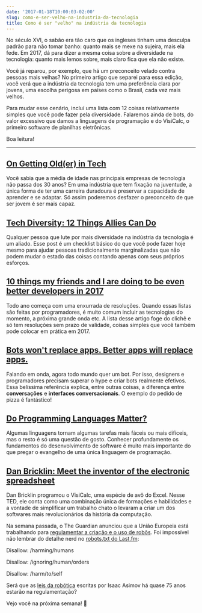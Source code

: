 ```yaml
---
date: '2017-01-18T10:00:03-02:00'
slug: como-e-ser-velho-na-industria-da-tecnologia
title: Como é ser "velho" na indústria da tecnologia
---
```

No século XVI, o sabão era tão caro que os ingleses tinham uma desculpa padrão para não tomar banho: quanto mais se mexe na sujeira, mais ela fede. Em 2017, dá para dizer a mesma coisa sobre a diversidade na tecnologia: quanto mais lemos sobre, mais claro fica que ela não existe.  

Você já reparou, por exemplo, que há um preconceito velado contra pessoas mais velhas? No primeiro artigo que separei para essa edição, você verá que a indústria da tecnologia tem uma preferência clara por jovens, uma escolha perigosa em países como o Brasil, cada vez mais velhos.

Para mudar esse cenário, incluí uma lista com 12 coisas relativamente simples que você pode fazer pela diversidade. Falaremos ainda de bots, do valor excessivo que damos a linguagens de programação e do VisiCalc, o primeiro software de planilhas eletrônicas.

Boa leitura!

* * *

## [On Getting Old(er) in Tech](http://corgibytes.com/blog/2016/12/06/getting-old-er-in-tech/)

Você sabia que a média de idade nas principais empresas de tecnologia não passa dos 30 anos? Em uma indústria que tem fixação na juventude, a única forma de ter uma carreira duradoura é preservar a capacidade de aprender e se adaptar. Só assim poderemos desfazer o preconceito de que ser jovem é ser mais capaz.

## [Tech Diversity: 12 Things Allies Can Do](https://blog.techinclusion.co/tech-diversity-12-things-an-ally-can-do-ca5c93435d26?gi=c7224af83369)

Qualquer pessoa que lute por mais diversidade na indústria da tecnologia é um aliado. Esse post é um checklist básico do que você pode fazer hoje mesmo para ajudar pessoas tradicionalmente marginalizadas que não podem mudar o estado das coisas contando apenas com seus próprios esforços.

## [10 things my friends and I are doing to be even better developers in 2017](https://medium.com/code-school/10-things-my-friends-and-i-are-doing-to-be-even-better-developers-in-2017-5bce0d8bdf0)

Todo ano começa com uma enxurrada de resoluções. Quando essas listas são feitas por programadores, é muito comum incluir as tecnologias do momento, a próxima grande onda etc. A lista desse artigo foge do clichê e só tem resoluções sem prazo de validade, coisas simples que você também pode colocar em prática em 2017.

## [Bots won't replace apps. Better apps will replace apps.](http://dangrover.com/blog/2016/04/20/bots-wont-replace-apps.html)

Falando em onda, agora todo mundo quer um bot. Por isso, designers e programadores precisam superar o hype e criar bots realmente efetivos. Essa belíssima referência explica, entre outras coisas, a diferença entre **conversações** e **interfaces conversacionais**. O exemplo do pedido de pizza é fantástico!

## [Do Programming Languages Matter?](http://blog.professorbeekums.com/2017/01/do-programming-languages-matter.html)

Algumas linguagens tornam algumas tarefas mais fáceis ou mais difíceis, mas o resto é só uma questão de gosto. Conhecer profundamente os fundamentos do desenvolvimento de software é muito mais importante do que pregar o evangelho de uma única linguagem de programação.

## [Dan Bricklin: Meet the inventor of the electronic spreadsheet](https://www.ted.com/talks/dan_bricklin_meet_the_inventor_of_the_electronic_spreadsheet)

Dan Bricklin programou o VisiCalc, uma espécie de avô do Excel. Nesse TED, ele conta como uma combinação única de formações e habilidades e a vontade de simplificar um trabalho chato o levaram a criar um dos softwares mais revolucionários da história da computação.

Na semana passada, o The Guardian anunciou que a União Europeia está trabalhando para [regulamentar a criação e o uso de robôs](https://www.theguardian.com/technology/2017/jan/12/give-robots-personhood-status-eu-committee-argues). Foi impossível não lembrar do detalhe nerd no [robots.txt do Last.fm](https://www.last.fm/robots.txt):  

Disallow: /harming/humans

Disallow: /ignoring/human/orders

Disallow: /harm/to/self

Será que as [leis da robótica](https://www.wikiwand.com/pt/Leis_da_Rob%C3%B3tica) escritas por Isaac Asimov há quase 75 anos estarão na regulamentação?

Vejo você na próxima semana! 🤖
